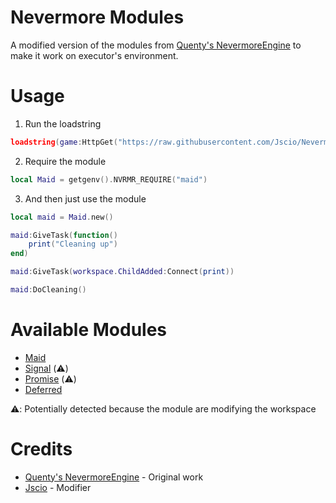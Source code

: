 # Nevermore Modules
A modified version of the modules from [Quenty's NevermoreEngine](https://github.com/Quenty/NevermoreEngine) to make it work on executor's environment.

# Usage
1. Run the loadstring
```lua
loadstring(game:HttpGet("https://raw.githubusercontent.com/Jscio/NevermoreModules/main/loader.lua"))()
```

2. Require the module
```lua
local Maid = getgenv().NVRMR_REQUIRE("maid")
```

3. And then just use the module
```lua
local maid = Maid.new()

maid:GiveTask(function()
	print("Cleaning up")
end)

maid:GiveTask(workspace.ChildAdded:Connect(print))

maid:DoCleaning()
```

# Available Modules
- [Maid](https://quenty.github.io/NevermoreEngine/api/Maid)
- [Signal](https://quenty.github.io/NevermoreEngine/api/Signal) (⚠️)
- [Promise](https://quenty.github.io/NevermoreEngine/api/Promise) (⚠️)
- [Deferred](https://quenty.github.io/NevermoreEngine/api/deferred)


⚠️: Potentially detected because the module are modifying the workspace

# Credits
- [Quenty's NevermoreEngine](https://github.com/Quenty/NevermoreEngine) - Original work
- [Jscio](https://github.com/Jscio) - Modifier